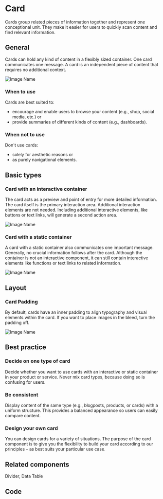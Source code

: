 # Card

Cards group related pieces of information together and represent one conceptional unit. They make it easier for users to quickly scan content and find relevant information.

## General

Cards can hold any kind of content in a flexibly sized container. One card communicates one message. A card is an independent piece of content that requires no additional context.

![Image Name](/assets/3_components/card/cards_general.png)

### When to use

Cards are best suited to:

*	encourage and enable users to browse your content (e.g., shop, social media, etc.) or
*	provide summaries of different kinds of content (e.g., dashboards).

### When not to use

Don't use cards:

*	solely for aesthetic reasons or
*	as purely navigational elements.


## Basic types

### Card with an interactive container

The card acts as a preview and point of entry for more detailed information. The card itself is the primary interaction area. Additional interaction elements are not needed. Including additional interactive elements, like buttons or text links, will generate a second action area.

![Image Name](/assets/3_components/card/card-interactive.png)

### Card with a static container

A card with a static container also communicates one important message. Generally, no crucial information follows after the card. Although the container is not an interactive component, it can still contain interactive elements like functions or text links to related information.

![Image Name](/assets/3_components/card/cards-static.png)

## Layout

### Card Padding

By default, cards have an inner padding to align typography and visual elements within the card. If you want to place images in the bleed, turn the padding off.

![Image Name](/assets/3_components/card/cards-padding.png)

## Best practice

### Decide on one type of card

Decide whether you want to use cards with an interactive or static container in your product or service. Never mix card types, because doing so is confusing for users.

### Be consistent

Display content of the same type (e.g., blogposts, products, or cards) with a uniform structure. This provides a balanced appearance so users can easily compare content.

### Design your own card

You can design cards for a variety of situations. The purpose of the card component is to give you the flexibility to build your card according to our principles – as best suits your particular use case.

## Related components

Divider, Data Table

## Code
